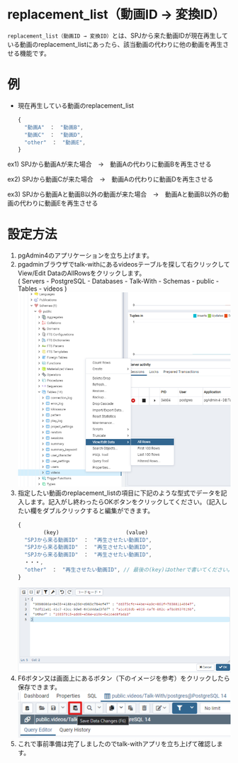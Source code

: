 # replacement_list（動画ID → 変換ID）
`replacement_list（動画ID → 変換ID）`とは、SPJから来た動画IDが現在再生している動画のreplacement_listにあったら、該当動画の代わりに他の動画を再生させる機能です。

# 例
* 現在再生している動画のreplacement_list
  ```javascript
  {
    "動画A"　：　"動画B",
    "動画C"　：　"動画D",
    "other"　：　"動画E",
  }
  ```
ex1) SPJから動画Aが来た場合　→　動画Aの代わりに動画Bを再生させる   

ex2) SPJから動画Cが来た場合　→　動画Aの代わりに動画Dを再生させる   

ex3) SPJから動画Aと動画B以外の動画が来た場合　→　動画Aと動画B以外の動画の代わりに動画Eを再生させる

# 設定方法
1. pgAdmin4のアプリケーションを立ち上げます。
2. pgadminブラウザでtalk-withにあるvideosテーブルを探して右クリックしてView/Edit DataのAllRowsをクリックします。   
( Servers - PostgreSQL - Databases - Talk-With - Schemas - public - Tables - videos )
  ![代替リスト画面1](./images/pg/pgadmin/open_the_videos_table.png)
3. 指定したい動画のreplacement_listの項目に下記のような型式でデータを記入します。記入がし終わったらOKボタンをクリックしてください。（記入したい欄をダブルクリックすると編集ができます。    
    ```javascript
    {
            (key)                     (value)
      "SPJから来る動画ID"　：　"再生させたい動画ID",
      "SPJから来る動画ID"　：　"再生させたい動画ID",
      "SPJから来る動画ID"　：　"再生させたい動画ID",
      ・・・,
      "other"　：　"再生させたい動画ID", // 最後の(key)はotherで書いてください。
    }
    ``` 
    ![代替リスト画面2](./images/pg/functional_description_Img/replacement_list/replacement_list_data.png)
4. F6ボタン又は画面上にあるボタン（下のイメージを参考）をクリックしたら保存できます。
  ![代替リスト画面3](./images/pg/pgadmin/save_data(F6).png)
5. これで事前準備は完了しましたのでtalk-withアプリを立ち上げて確認します。